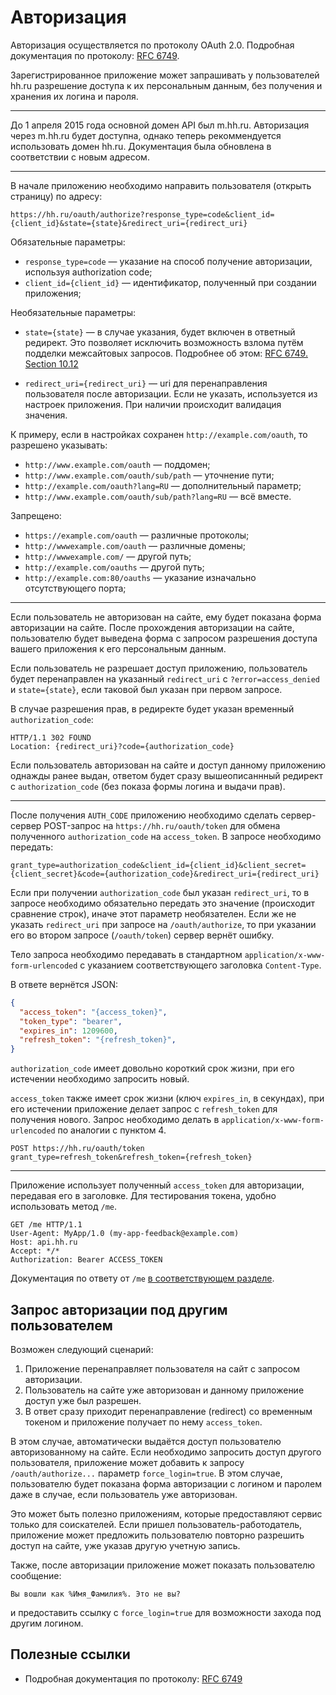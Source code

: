 # Авторизация

Авторизация осуществляется по протоколу OAuth 2.0. Подробная документация по протоколу:
[RFC 6749](http://tools.ietf.org/html/rfc6749).

Зарегистрированное приложение может запрашивать у пользователей hh.ru разрешение доступа к их персональным данным, без
получения и хранения их логина и пароля.

---

До 1 апреля 2015 года основной домен API был m.hh.ru. Авторизация через m.hh.ru будет доступна, однако теперь рекоммендуется использовать домен hh.ru. Документация была обновлена в соответствии с новым адресом.

---

В начале приложению необходимо направить пользователя (открыть страницу) по адресу:

```
https://hh.ru/oauth/authorize?response_type=code&client_id={client_id}&state={state}&redirect_uri={redirect_uri}
```

Обязательные параметры:

* `response_type=code` — указание на способ получение авторизации, используя authorization code;
* `client_id={client_id}` — идентификатор, полученный при создании приложения;

Необязательные параметры:

* `state={state}` — в случае указания, будет включен в ответный редирект. Это позволяет исключить
возможность взлома путём подделки межсайтовых запросов. Подробнее об этом:
[RFC 6749. Section 10.12](http://tools.ietf.org/html/rfc6749#section-10.12)

* `redirect_uri={redirect_uri}` — uri для перенаправления пользователя после авторизации. Если не указать,
используется из настроек приложения. При наличии происходит валидация значения.

К примеру, если в настройках сохранен `http://example.com/oauth`, то разрешено указывать:
* `http://www.example.com/oauth` — поддомен;
* `http://www.example.com/oauth/sub/path` — уточнение пути;
* `http://example.com/oauth?lang=RU` — дополнительный параметр;
* `http://www.example.com/oauth/sub/path?lang=RU` — всё вместе.

Запрещено:
* `https://example.com/oauth` — различные протоколы;
* `http://wwwexample.com/oauth` — различные домены;
* `http://wwwexample.com/` — другой путь;
* `http://example.com/oauths` — другой путь;
* `http://example.com:80/oauths` — указание изначально отсутствующего порта;

---

Если пользователь не авторизован на сайте, ему будет показана форма авторизации на сайте.
После прохождения авторизации на сайте, пользователю будет выведена форма с запросом разрешения доступа вашего
приложения к его персональным данным.

Если пользователь не разрешает доступ приложению, пользователь будет перенаправлен на указанный `redirect_uri` с
`?error=access_denied` и `state={state}`, если таковой был указан при первом запросе.

В случае разрешения прав, в редиректе будет указан временный `authorization_code`:
```http
HTTP/1.1 302 FOUND
Location: {redirect_uri}?code={authorization_code}
```

Если пользователь авторизован на сайте и доступ данному приложению однажды ранее выдан, ответом будет сразу
вышеописаннный редирект с `authorization_code` (без показа формы логина и выдачи прав).

---

После получения `AUTH_CODE` приложению необходимо сделать сервер-сервер POST-запрос на
`https://hh.ru/oauth/token` для обмена полученного `authorization_code` на `access_token`.
В запросе необходимо передать:

```
grant_type=authorization_code&client_id={client_id}&client_secret={client_secret}&code={authorization_code}&redirect_uri={redirect_uri}
```

Если при получении `authorization_code` был указан `redirect_uri`, то в запросе необходимо обязательно передать это значение (происходит
сравнение строк), иначе этот параметр необязателен. Если же не указать `redirect_uri` при запросе на `/oauth/authorize`, то при указании его во втором запросе (`/oauth/token`) сервер вернёт ошибку.

Тело запроса необходимо передавать в стандартном `application/x-www-form-urlencoded` с указанием соответствующего
заголовка `Content-Type`.
        
В ответе вернётся JSON:

```json
{
  "access_token": "{access_token}",
  "token_type": "bearer",
  "expires_in": 1209600,
  "refresh_token": "{refresh_token}",
}
```

`authorization_code` имеет довольно короткий срок жизни, при его истечении необходимо запросить новый.

`access_token` также имеет срок жизни (ключ `expires_in`, в секундах), при его истечении приложение делает запрос с `refresh_token` для получения нового.
Запрос необходимо делать в `application/x-www-form-urlencoded` по аналогии с пунктом 4.

```
POST https://hh.ru/oauth/token
grant_type=refresh_token&refresh_token={refresh_token}
```

---

Приложение использует полученный `access_token` для авторизации, передавая его в заголовке. Для тестирования
токена, удобно использовать метод `/me`.

```http
GET /me HTTP/1.1
User-Agent: MyApp/1.0 (my-app-feedback@example.com)
Host: api.hh.ru
Accept: */*
Authorization: Bearer ACCESS_TOKEN
```

Документация по ответу от `/me` [в соответствующем разделе](me.md).

## Запрос авторизации под другим пользователем

Возможен следующий сценарий:

1. Приложение перенаправляет пользователя на сайт с запросом авторизации.
2. Пользователь на сайте уже авторизован и данному приложение доступ уже был разрешен.
3. В ответ сразу приходит перенаправление (redirect) со временным токеном и приложение получает по нему `access_token`.

В этом случае, автоматически выдаётся доступ пользователю авторизованному на сайте. Если необходимо запросить доступ
другого пользователя, приложение может добавить к запросу `/oauth/authorize...` параметр `force_login=true`. В этом
случае, пользователю будет показана форма авторизации с логином и паролем даже в случае, если пользователь уже
авторизован.

Это может быть полезно приложениям, которые предоставляют сервис только для соискателей. Если пришел
пользователь-работодатель, приложение может предложить пользователю повторно разрешить доступ на сайте, уже указав
другую учетную запись.

Также, после авторизации приложение может показать пользователю сообщение:
```
Вы вошли как %Имя_Фамилия%. Это не вы?
```
и предоставить ссылку с `force_login=true` для возможности захода под другим логином.

## Полезные ссылки

* Подробная документация по протоколу: [RFC 6749](http://tools.ietf.org/html/rfc6749)

